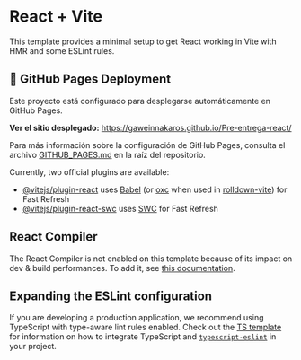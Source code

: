 # React + Vite

This template provides a minimal setup to get React working in Vite with HMR and some ESLint rules.

## 🚀 GitHub Pages Deployment

Este proyecto está configurado para desplegarse automáticamente en GitHub Pages. 

**Ver el sitio desplegado:** https://gaweinnakaros.github.io/Pre-entrega-react/

Para más información sobre la configuración de GitHub Pages, consulta el archivo [GITHUB_PAGES.md](../GITHUB_PAGES.md) en la raíz del repositorio.

Currently, two official plugins are available:

- [@vitejs/plugin-react](https://github.com/vitejs/vite-plugin-react/blob/main/packages/plugin-react) uses [Babel](https://babeljs.io/) (or [oxc](https://oxc.rs) when used in [rolldown-vite](https://vite.dev/guide/rolldown)) for Fast Refresh
- [@vitejs/plugin-react-swc](https://github.com/vitejs/vite-plugin-react/blob/main/packages/plugin-react-swc) uses [SWC](https://swc.rs/) for Fast Refresh

## React Compiler

The React Compiler is not enabled on this template because of its impact on dev & build performances. To add it, see [this documentation](https://react.dev/learn/react-compiler/installation).

## Expanding the ESLint configuration

If you are developing a production application, we recommend using TypeScript with type-aware lint rules enabled. Check out the [TS template](https://github.com/vitejs/vite/tree/main/packages/create-vite/template-react-ts) for information on how to integrate TypeScript and [`typescript-eslint`](https://typescript-eslint.io) in your project.
